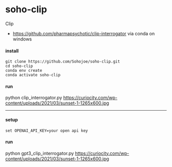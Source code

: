 # soho-clip
Clip


* https://github.com/pharmapsychotic/clip-interrogator via conda on windows


#### install
```
git clone https://github.com/Sohojoe/soho-clip.git
cd soho-clip
conda env create
conda activate soho-clip
```

#### run
python clip_interrogator.py https://curiocity.com/wp-content/uploads/2021/03/sunset-1-1265x600.jpg



---------------------------

#### setup
```
set OPENAI_API_KEY=your open api key
```

#### run
python gpt3_clip_interrogator.py https://curiocity.com/wp-content/uploads/2021/03/sunset-1-1265x600.jpg
